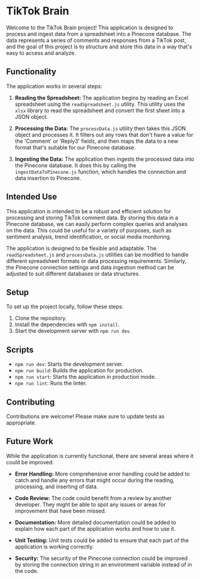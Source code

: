 # TikTok Brain

Welcome to the TikTok Brain project! This application is designed to process and ingest data from a spreadsheet into a Pinecone database. The data represents a series of comments and responses from a TikTok post, and the goal of this project is to structure and store this data in a way that's easy to access and analyze.

## Functionality

The application works in several steps:

1. **Reading the Spreadsheet:** The application begins by reading an Excel spreadsheet using the `readSpreadsheet.js` utility. This utility uses the `xlsx` library to read the spreadsheet and convert the first sheet into a JSON object.

2. **Processing the Data:** The `processData.js` utility then takes this JSON object and processes it. It filters out any rows that don't have a value for the 'Comment' or 'Reply3' fields, and then maps the data to a new format that's suitable for our Pinecone database.

3. **Ingesting the Data:** The application then ingests the processed data into the Pinecone database. It does this by calling the `ingestDataToPinecone.js` function, which handles the connection and data insertion to Pinecone.

## Intended Use

This application is intended to be a robust and efficient solution for processing and storing TikTok comment data. By storing this data in a Pinecone database, we can easily perform complex queries and analyses on the data. This could be useful for a variety of purposes, such as sentiment analysis, trend identification, or social media monitoring.

The application is designed to be flexible and adaptable. The `readSpreadsheet.js` and `processData.js` utilities can be modified to handle different spreadsheet formats or data processing requirements. Similarly, the Pinecone connection settings and data ingestion method can be adjusted to suit different databases or data structures.

## Setup

To set up the project locally, follow these steps:

1. Clone the repository.
2. Install the dependencies with `npm install`.
3. Start the development server with `npm run dev`.

## Scripts

- `npm run dev`: Starts the development server.
- `npm run build`: Builds the application for production.
- `npm run start`: Starts the application in production mode.
- `npm run lint`: Runs the linter.

## Contributing

Contributions are welcome! Please make sure to update tests as appropriate.

## Future Work

While the application is currently functional, there are several areas where it could be improved:

- **Error Handling:** More comprehensive error handling could be added to catch and handle any errors that might occur during the reading, processing, and inserting of data.

- **Code Review:** The code could benefit from a review by another developer. They might be able to spot any issues or areas for improvement that have been missed.

- **Documentation:** More detailed documentation could be added to explain how each part of the application works and how to use it.

- **Unit Testing:** Unit tests could be added to ensure that each part of the application is working correctly.

- **Security:** The security of the Pinecone connection could be improved by storing the connection string in an environment variable instead of in the code.
